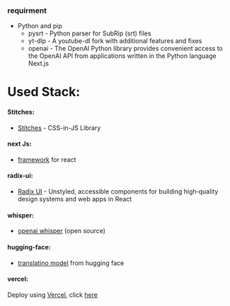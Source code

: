 ### requirment
  - Python and pip
    - pysrt - Python parser for SubRip (srt) files
    -  yt-dlp - A youtube-dl fork with additional features and fixes
    - openai - The OpenAI Python library provides convenient access to the OpenAI API from applications written in the Python language
    Next.js

# Used Stack:
#### Stitches:
- [Stitches](https://stitches.dev/) - CSS-in-JS Library
#### next Js:
- [framework](https://nextjs.org/) for react
#### radix-ui:
- [Radix UI](https://www.radix-ui.com/) - Unstyled, accessible components for building high‑quality design systems and web apps in React
#### whisper:
- [openai whisper](https://github.com/openai/whisper) (open source)
#### hugging-face:
- [translatino model](https://huggingface.co/) from hugging face
#### vercel:
Deploy using [Vercel](https://vercel.com?utm_source=github&utm_medium=readme&utm_campaign=next-example), click [here](https://yt-amber-ten.vercel.app/)
